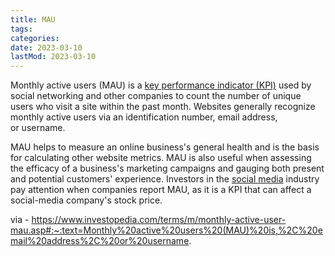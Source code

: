 ```yaml
---
title: MAU
tags:
categories:
date: 2023-03-10
lastMod: 2023-03-10
---
```

Monthly active users (MAU) is a [key performance indicator (KPI)](https://www.investopedia.com/terms/k/kpi.asp) used by social networking and other companies to count the number of unique users who visit a site within the past month. Websites generally recognize monthly active users via an identification number, email address, or username.

MAU helps to measure an online business's general health and is the basis for calculating other website metrics. MAU is also useful when assessing the efficacy of a business's marketing campaigns and gauging both present and potential customers' experience. Investors in the [social media](https://www.investopedia.com/terms/s/social-media.asp) industry pay attention when companies report MAU, as it is a KPI that can affect a social-media company's stock price.

via - https://www.investopedia.com/terms/m/monthly-active-user-mau.asp#:~:text=Monthly%20active%20users%20(MAU)%20is,%2C%20email%20address%2C%20or%20username.
